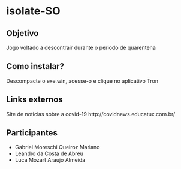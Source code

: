 # isolate-SO

<h2>Objetivo</h2>
Jogo voltado a descontrair durante o periodo de quarentena

<h2>Como instalar?</h2>
Descompacte o exe.win, acesse-o e clique no aplicativo Tron

<h2>Links externos</h2>
Site de noticias sobre a covid-19 http://covidnews.educatux.com.br/

<h2>Participantes</h2>
<ul>
<li>Gabriel Moreschi Queiroz Mariano</li>
<li>Leandro da Costa de Abreu</li>
<li>Luca Mozart Araujo Almeida</li>
</ul>
